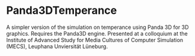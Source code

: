 # Panda3DTemperance
A simpler version of the simulation on temperance using Panda 3D for 3D graphics. Requires the Panda3D engine. Presented at a colloquium at the Institute of Advanced Study for Media Cultures of Computer Simulation (MECS), Leuphana Unviersität Lüneburg. 
